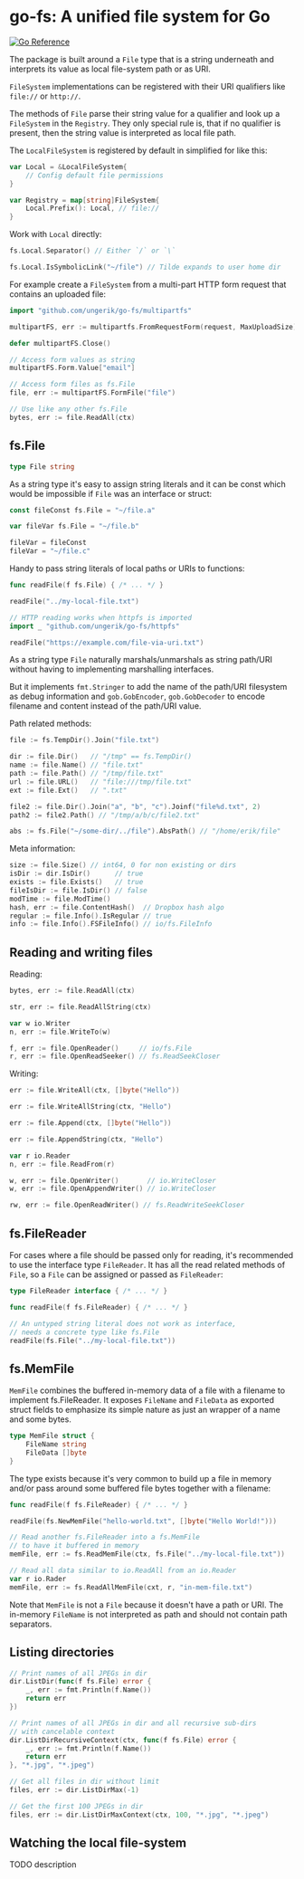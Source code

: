 go-fs: A unified file system for Go
===================================

[![Go Reference](https://pkg.go.dev/badge/github.com/ungerik/go-fs.svg)](https://pkg.go.dev/github.com/ungerik/go-fs)

The package is built around a `File` type that is a string underneath
and interprets its value as local file-system path or as URI.

`FileSystem` implementations can be registered with their
URI qualifiers like `file://` or `http://`.

The methods of `File` parse their string value for a qualifier
and look up a `FileSystem` in the `Registry`.
They only special rule is, that if no qualifier is present,
then the string value is interpreted as local file path.

The `LocalFileSystem` is registered by default
in simplified for like this:

```go
var Local = &LocalFileSystem{
	// Config default file permissions
}

var Registry = map[string]FileSystem{
	Local.Prefix(): Local, // file://
}
```

Work with `Local` directly:

```go
fs.Local.Separator() // Either `/` or `\`

fs.Local.IsSymbolicLink("~/file") // Tilde expands to user home dir
```

For example create a `FileSystem` from a multi-part
HTTP form request that contains an uploaded file: 

```go
import "github.com/ungerik/go-fs/multipartfs"

multipartFS, err := multipartfs.FromRequestForm(request, MaxUploadSize)

defer multipartFS.Close()

// Access form values as string
multipartFS.Form.Value["email"] 

// Access form files as fs.File
file, err := multipartFS.FormFile("file")

// Use like any other fs.File
bytes, err := file.ReadAll(ctx)
```

fs.File
-------

```go
type File string
```

As a string type it's easy to assign string literals and it can be const
which would be impossible if `File` was an interface or struct:

```go
const fileConst fs.File = "~/file.a"

var fileVar fs.File = "~/file.b"

fileVar = fileConst
fileVar = "~/file.c"
```

Handy to pass string literals of local paths or URIs to functions:

```go
func readFile(f fs.File) { /* ... */ }

readFile("../my-local-file.txt")

// HTTP reading works when httpfs is imported
import _ "github.com/ungerik/go-fs/httpfs"

readFile("https://example.com/file-via-uri.txt")
```

As a string type `File` naturally marshals/unmarshals as string path/URI
without having to implementing marshalling interfaces.

But it implements `fmt.Stringer` to add the name of the path/URI filesystem
as debug information and `gob.GobEncoder`, `gob.GobDecoder` to
encode filename and content instead of the path/URI value.

Path related methods:

```go
file := fs.TempDir().Join("file.txt")

dir := file.Dir()   // "/tmp" == fs.TempDir()
name := file.Name() // "file.txt"
path := file.Path() // "/tmp/file.txt"
url := file.URL()   // "file:///tmp/file.txt"
ext := file.Ext()   // ".txt"

file2 := file.Dir().Join("a", "b", "c").Joinf("file%d.txt", 2)
path2 := file2.Path() // "/tmp/a/b/c/file2.txt"

abs := fs.File("~/some-dir/../file").AbsPath() // "/home/erik/file"
```

Meta information:

```go
size := file.Size() // int64, 0 for non existing or dirs
isDir := dir.IsDir()      // true
exists := file.Exists()   // true
fileIsDir := file.IsDir() // false
modTime := file.ModTime()
hash, err := file.ContentHash()  // Dropbox hash algo
regular := file.Info().IsRegular // true
info := file.Info().FSFileInfo() // io/fs.FileInfo
```

Reading and writing files
-------------------------

Reading:

```go
bytes, err := file.ReadAll(ctx)

str, err := file.ReadAllString(ctx)

var w io.Writer
n, err := file.WriteTo(w)

f, err := file.OpenReader()     // io/fs.File 
r, err := file.OpenReadSeeker() // fs.ReadSeekCloser

```

Writing:

```go
err := file.WriteAll(ctx, []byte("Hello"))

err := file.WriteAllString(ctx, "Hello")

err := file.Append(ctx, []byte("Hello"))

err := file.AppendString(ctx, "Hello")

var r io.Reader
n, err := file.ReadFrom(r)

w, err := file.OpenWriter()       // io.WriteCloser
w, err := file.OpenAppendWriter() // io.WriteCloser

rw, err := file.OpenReadWriter() // fs.ReadWriteSeekCloser
```

fs.FileReader
-------------

For cases where a file should be passed only for reading,
it's recommended to use the interface type `FileReader`.
It has all the read related methods of `File`, so a `File` can be assigned
or passed as `FileReader`:

```go
type FileReader interface { /* ... */ }
```

```go
func readFile(f fs.FileReader) { /* ... */ }

// An untyped string literal does not work as interface,
// needs a concrete type like fs.File
readFile(fs.File("../my-local-file.txt"))
```

fs.MemFile
----------

`MemFile` combines the buffered in-memory data of a file
with a filename to implement fs.FileReader.
It exposes `FileName` and `FileData` as exported struct fields to emphasize
its simple nature as just an wrapper of a name and some bytes.

```go
type MemFile struct {
	FileName string
	FileData []byte
}
```

The type exists because it's very common to build up a file in memory
and/or pass around some buffered file bytes together with a filename:

```go
func readFile(f fs.FileReader) { /* ... */ }

readFile(fs.NewMemFile("hello-world.txt", []byte("Hello World!")))

// Read another fs.FileReader into a fs.MemFile
// to have it buffered in memory
memFile, err := fs.ReadMemFile(ctx, fs.File("../my-local-file.txt"))

// Read all data similar to io.ReadAll from an io.Reader
var r io.Rader
memFile, err := fs.ReadAllMemFile(cxt, r, "in-mem-file.txt")
```

Note that `MemFile` is not a `File` because it doesn't have a path or URI.
The in-memory `FileName` is not interpreted as path and should not contain
path separators.

Listing directories
-------------------

```go
// Print names of all JPEGs in dir
dir.ListDir(func(f fs.File) error {
	_, err := fmt.Println(f.Name())
	return err
})

// Print names of all JPEGs in dir and all recursive sub-dirs
// with cancelable context
dir.ListDirRecursiveContext(ctx, func(f fs.File) error {
	_, err := fmt.Println(f.Name())
	return err
}, "*.jpg", "*.jpeg")

// Get all files in dir without limit
files, err := dir.ListDirMax(-1)

// Get the first 100 JPEGs in dir
files, err := dir.ListDirMaxContext(ctx, 100, "*.jpg", "*.jpeg")
```

Watching the local file-system
------------------------------

TODO description